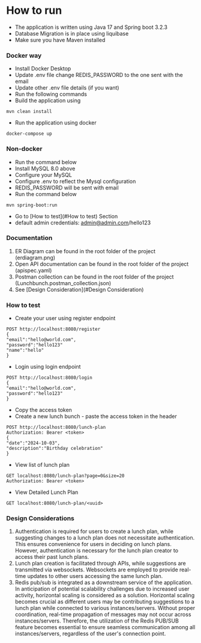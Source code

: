 # How to run
* The application is written using Java 17 and Spring boot 3.2.3
* Database Migration is in place using liquibase
* Make sure you have Maven installed
### Docker way
* Install Docker Desktop
* Update .env file change REDIS_PASSWORD to the one sent with the email
* Update other .env file details (if you want)
* Run the following commands
* Build the application using
```  
mvn clean install  
```  
* Run the application using docker
```  
docker-compose up  
```  
### Non-docker
* Run the command below
* Install MySQL 8.0 above
* Configure your MySQL
* Configure .env to reflect the Mysql configuration
* REDIS_PASSWORD will be sent with email
* Run the command below
```  
mvn spring-boot:run  
```  


* Go to [How to test](#How to test) Section
* default admin credentials: admin@admin.com/hello123

### Documentation
1. ER Diagram can be found in the root folder of the project (erdiagram.png)
2. Open API documentation can be found in the root folder of the project (apispec.yaml)
3. Postman collection can be found in the root folder of the project (Lunchbunch.postman_collection.json)
4. See [Design Consideration](#Design Consideration)

### How to test
* Create your user using register endpoint
```  
POST http://localhost:8080/register  
{  
"email":"hello@world.com",  
"password":"hello123"  
"name":"hello"  
}  
```  
* Login using login endpoint
```  
POST http://localhost:8080/login  
{  
"email":"hello@world.com",  
"password":"hello123"  
}  
```  
* Copy the access token
* Create a new lunch bunch - paste the access token in the header
```  
POST http://localhost:8080/lunch-plan  
Authorization: Bearer <token>  
{  
"date":"2024-10-03",  
"description":"Birthday celebration"  
}  
```  
* View list of lunch plan
```  
GET localhost:8080/lunch-plan?page=0&size=20  
Authorization: Bearer <token>  
```  
* View Detailed Lunch Plan
```  
GET localhost:8080/lunch-plan/<uuid>  
```  


### Design Considerations
1. Authentication is required for users to create a lunch plan, while suggesting changes to a lunch plan does not necessitate authentication. This ensures convenience for users in deciding on lunch plans. However, authentication is necessary for the lunch plan creator to access their past lunch plans.
2. Lunch plan creation is facilitated through APIs, while suggestions are transmitted via websockets. Websockets are employed to provide real-time updates to other users accessing the same lunch plan.
3. Redis pub/sub is integrated as a downstream service of the application. In anticipation of potential scalability challenges due to increased user activity, horizontal scaling is considered as a solution. Horizontal scaling becomes crucial as different users may be contributing suggestions to a lunch plan while connected to various instances/servers. Without proper coordination, real-time propagation of messages may not occur across instances/servers. Therefore, the utilization of the Redis PUB/SUB feature becomes essential to ensure seamless communication among all instances/servers, regardless of the user's connection point.
